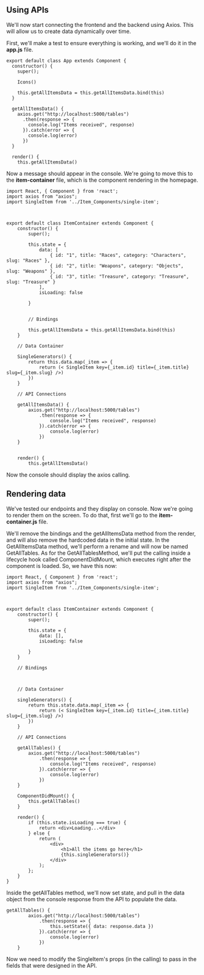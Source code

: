 ## Using APIs

We'll now start connecting the frontend and the backend using Axios. This will allow us to create data dynamically over time.

First, we'll make a test to ensure everything is working, and we'll do it in the **app.js** file.

```
export default class App extends Component {
  constructor() {
    super();

    Icons()

    this.getAllItemsData = this.getAllItemsData.bind(this)
  }

  getAllItemsData() {
    axios.get("http://localhost:5000/tables")
      .then(response => {
        console.log("Items received", response)
      }).catch(error => {
        console.log(error)
      })
  }

  render() {
    this.getAllItemsData()
```

Now a message should appear in the console. We're going to move this to the **item-container** file, which is the component rendering in the homepage.

```
import React, { Component } from 'react';
import axios from "axios";
import SingleItem from '../Item_Components/single-item';



export default class ItemContainer extends Component {
    constructor() {
        super();

        this.state = {
            data: [
                { id: "1", title: "Races", category: "Characters", slug: "Races" },
                { id: "2", title: "Weapons", category: "Objects", slug: "Weapons" },
                { id: "3", title: "Treasure", category: "Treasure", slug: "Treasure" }
            ],
            isLoading: false

        }


        // Bindings

        this.getAllItemsData = this.getAllItemsData.bind(this)
    }

    // Data Container

    SingleGenerators() {
        return this.data.map(_item => {
            return (< SingleItem key={_item.id} title={_item.title} slug={_item.slug} />)
        })
    }

    // API Connections

    getAllItemsData() {
        axios.get("http://localhost:5000/tables")
            .then(response => {
                console.log("Items received", response)
            }).catch(error => {
                console.log(error)
            })
    }


    render() {
        this.getAllItemsData()
```

Now the console should display the axios calling.

<!-- ##TODO: Create a way for me, as an admin, to delete user accounts. TBD when the project is delivered -->


## Rendering data

We've tested our endpoints and they display on console. Now we're going to render them on the screen. To do that, first we'll go to the **item-container.js** file.

We'll remove the bindings and the getAllItemsData method from the render, and will also remove the hardcoded data in the initial state. In the GetAllItemsData method, we'll perform a rename and will now be named GetAllTables. As for the GetAllTablesMethod, we'll put the calling inside a lifecycle hook called ComponentDidMount, which executes right after the component is loaded. So, we have this now:

```
import React, { Component } from 'react';
import axios from "axios";
import SingleItem from '../Item_Components/single-item';



export default class ItemContainer extends Component {
    constructor() {
        super();

        this.state = {
            data: [],
            isLoading: false

        }
    }

    // Bindings



    // Data Container

    singleGenerators() {
        return this.state.data.map(_item => {
            return (< SingleItem key={_item.id} title={_item.title} slug={_item.slug} />)
        })
    }

    // API Connections

    getAllTables() {
        axios.get("http://localhost:5000/tables")
            .then(response => {
                console.log("Items received", response)
            }).catch(error => {
                console.log(error)
            })
    }

    ComponentDidMount() {
        this.getAllTables()
    }

    render() {
        if (this.state.isLoading === true) {
            return <div>Loading...</div>
        } else {
            return (
                <div>
                    <h1>All the items go here</h1>
                    {this.singleGenerators()}
                </div>
            );
        };
    }
}
```

Inside the getAllTables method, we'll now set state, and pull in the data object from the console response from the API to populate the data.

```
getAllTables() {
        axios.get("http://localhost:5000/tables")
            .then(response => {
                this.setState({ data: response.data })
            }).catch(error => {
                console.log(error)
            })
    }
```

Now we need to modify the SingleItem's props (in the calling) to pass in the fields that were designed in the API.